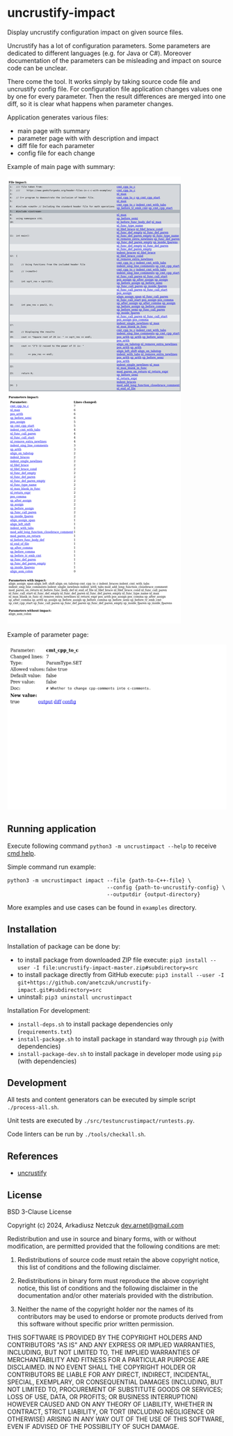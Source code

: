 # uncrustify-impact

Display uncrustify configuration impact on given source files.

Uncrustify has a lot of configuration parameters. Some parameters are dedicated to different languages (e.g. for Java or C#).
Moreover documentation of the parameters can be misleading and impact on source code can be unclear.

There come the tool. It works simply by taking source code file and uncrustify config file. For configuration file 
application changes values one by one for every parameter. Then the result differences are merged into one diff, so 
it is clear what happens when parameter changes.

Application generates various files:
- main page with summary
- parameter page with with description and impact
- diff file for each parameter
- config file for each change


Example of main page with summary:

[![simple index example](examples/uncrustify_impact_simple/impact/index-small.png "simple index example")](examples/uncrustify_impact_simple/impact/index.png)


Example of parameter page:

[![simple parameter example](examples/uncrustify_impact_simple/impact/cmt_cpp_to_c-small.png "simple parameter example")](examples/uncrustify_impact_simple/impact/cmt_cpp_to_c.png)


## Running application

Execute following command `python3 -m uncrustimpact --help` to receive [cmd help](doc/cmdargs.md).

Simple command run example:

```
python3 -m uncrustimpact impact --file {path-to-C++-file} \
                                --config {path-to-uncrustify-config} \
                                --outputdir {output-directory}
```

More examples and use cases can be found in `examples` directory.


## Installation

Installation of package can be done by:
 - to install package from downloaded ZIP file execute: `pip3 install --user -I file:uncrustify-impact-master.zip#subdirectory=src`
 - to install package directly from GitHub execute: `pip3 install --user -I git+https://github.com/anetczuk/uncrustify-impact.git#subdirectory=src`
 - uninstall: `pip3 uninstall uncrustimpact`

Installation For development:
 - `install-deps.sh` to install package dependencies only (`requirements.txt`)
 - `install-package.sh` to install package in standard way through `pip` (with dependencies)
 - `install-package-dev.sh` to install package in developer mode using `pip` (with dependencies)


## Development

All tests and content generators can be executed by simple script `./process-all.sh`.

Unit tests are executed by `./src/testuncrustimpact/runtests.py`.

Code linters can be run by `./tools/checkall.sh`.


## References

- [uncrustify](https://github.com/uncrustify/uncrustify)


## License

BSD 3-Clause License

Copyright (c) 2024, Arkadiusz Netczuk <dev.arnet@gmail.com>

Redistribution and use in source and binary forms, with or without
modification, are permitted provided that the following conditions are met:

1. Redistributions of source code must retain the above copyright notice, this
   list of conditions and the following disclaimer.

2. Redistributions in binary form must reproduce the above copyright notice,
   this list of conditions and the following disclaimer in the documentation
   and/or other materials provided with the distribution.

3. Neither the name of the copyright holder nor the names of its
   contributors may be used to endorse or promote products derived from
   this software without specific prior written permission.

THIS SOFTWARE IS PROVIDED BY THE COPYRIGHT HOLDERS AND CONTRIBUTORS "AS IS"
AND ANY EXPRESS OR IMPLIED WARRANTIES, INCLUDING, BUT NOT LIMITED TO, THE
IMPLIED WARRANTIES OF MERCHANTABILITY AND FITNESS FOR A PARTICULAR PURPOSE ARE
DISCLAIMED. IN NO EVENT SHALL THE COPYRIGHT HOLDER OR CONTRIBUTORS BE LIABLE
FOR ANY DIRECT, INDIRECT, INCIDENTAL, SPECIAL, EXEMPLARY, OR CONSEQUENTIAL
DAMAGES (INCLUDING, BUT NOT LIMITED TO, PROCUREMENT OF SUBSTITUTE GOODS OR
SERVICES; LOSS OF USE, DATA, OR PROFITS; OR BUSINESS INTERRUPTION) HOWEVER
CAUSED AND ON ANY THEORY OF LIABILITY, WHETHER IN CONTRACT, STRICT LIABILITY,
OR TORT (INCLUDING NEGLIGENCE OR OTHERWISE) ARISING IN ANY WAY OUT OF THE USE
OF THIS SOFTWARE, EVEN IF ADVISED OF THE POSSIBILITY OF SUCH DAMAGE.
